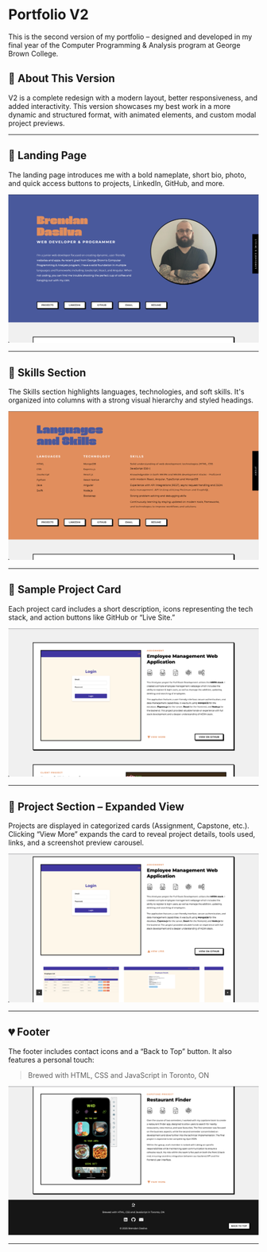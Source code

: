 # Portfolio V2

This is the second version of my portfolio – designed and developed in my final year of the Computer Programming & Analysis program at George Brown College.

## 🚀 About This Version

V2 is a complete redesign with a modern layout, better responsiveness, and added interactivity. This version showcases my best work in a more dynamic and structured format, with animated elements, and custom modal project previews.

---

## 🎯 Landing Page

The landing page introduces me with a bold nameplate, short bio, photo, and quick access buttons to projects, LinkedIn, GitHub, and more.

![Landing](./screenshots/landing.png)

---

## 🧠 Skills Section

The Skills section highlights languages, technologies, and soft skills. It's organized into columns with a strong visual hierarchy and styled headings.

![Skills](./screenshots/skills.png)

---

## 🔧 Sample Project Card

Each project card includes a short description, icons representing the tech stack, and action buttons like GitHub or “Live Site.”

![Project Card](./screenshots/project.png)

---

## 📂 Project Section – Expanded View

Projects are displayed in categorized cards (Assignment, Capstone, etc.). Clicking “View More” expands the card to reveal project details, tools used, links, and a screenshot preview carousel.

![Expanded Project](./screenshots/expanded.png)

---

## 💔 Footer

The footer includes contact icons and a “Back to Top” button. It also features a personal touch:  
> Brewed with HTML, CSS and JavaScript in Toronto, ON

![Footer](./screenshots/footer.png)

---
